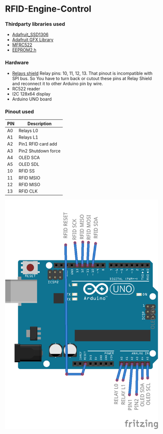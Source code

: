 # RFID-Engine-Control

### Thirdparty libraries used
* [Adafruit_SSD1306](https://github.com/adafruit/Adafruit_SSD1306)
* [Adafruit GFX Library](https://github.com/adafruit/Adafruit-GFX-Library)
* [MFRC522](https://github.com/miguelbalboa/rfid)
* [EEPROM2.h](http://freeduino.ru/arduino/sample_EEPROM.html)
### Hardware
* [Relays shield](http://m.intl.taobao.com/detail/detail.html?spm=0.0.0.0&id=521493640182)
Relay pins: 10, 11, 12, 13. That pinout is incompatible with SPI bus. So You have to turn back or cutout these pins at Relay Shield and reconnect it to other Arduino pin by wire.
* RC522 reader
* I2C 128x64 display
* Arduino UNO board
### Pinout used
PIN	| Description
-------|---------------
A0	| Relays L0
A1     | Relays L1
A2     | Pin1 RFID card add
A3     | Pin2 Shutdown force
A4     | OLED SCA
A5     | OLED SDL
10	| RFID SS
11	| RFID MSIO
12	| RFID MISO
13	| RFID CLK

![Board](https://github.com/emelianov/RFID-Engine-Control/blob/master/docs/wiring.png)

